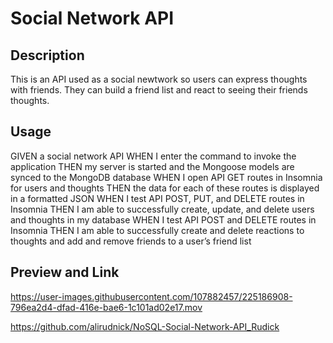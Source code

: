 # Social Network API

## Description
This is an API used as a social newtwork so users can express thoughts with friends. They can build a friend list and react to seeing their friends thoughts.

## Usage
GIVEN a social network API WHEN I enter the command to invoke the application THEN my server is started and the Mongoose models are synced to the MongoDB database WHEN I open API GET routes in Insomnia for users and thoughts THEN the data for each of these routes is displayed in a formatted JSON WHEN I test API POST, PUT, and DELETE routes in Insomnia THEN I am able to successfully create, update, and delete users and thoughts in my database WHEN I test API POST and DELETE routes in Insomnia THEN I am able to successfully create and delete reactions to thoughts and add and remove friends to a user’s friend list

## Preview and Link


https://user-images.githubusercontent.com/107882457/225186908-796ea2d4-dfad-416e-bae6-1c101ad02e17.mov


https://github.com/alirudnick/NoSQL-Social-Network-API_Rudick
